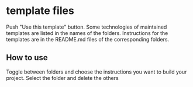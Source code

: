 # template files
Push "Use this template" button.
Some technologies of maintained templates are listed in the names of the folders. Instructions for the templates are in the README.md files of the corresponding folders.
## How to use
Toggle between folders and choose the instructions you want to build your project. Select the folder and delete the others